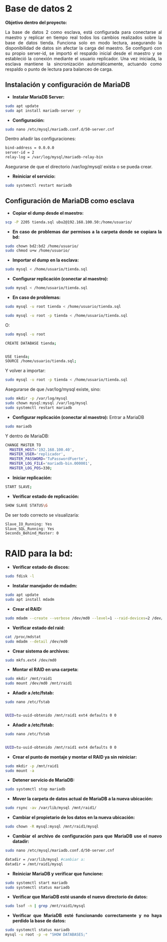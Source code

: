 # **Base de datos 2**
<div align="justify">

**Objetivo dentro del proyecto:** 

La base de datos 2 como esclava, está configurada para conectarse al maestro y replicar en tiempo real todos los cambios realizados sobre la base de datos tienda. Funciona solo en modo lectura, asegurando la disponibilidad de datos sin afectar la carga del maestro. Se configuró con su propio server-id, se importó el respaldo inicial desde el maestro y se estableció la conexión mediante el usuario replicador. Una vez iniciada, la esclava mantiene la sincronización automáticamente, actuando como respaldo o punto de lectura para balanceo de carga.

## **Instalación y configuración de MariaDB**
* **Instalar MariaDB Server:**
```bash
sudo apt update
sudo apt install mariadb-server -y
   ```

* **Configuración:**
```bash
sudo nano /etc/mysql/mariadb.conf.d/50-server.cnf
   ```
Dentro añadir las configuraciones:
```bash
bind-address = 0.0.0.0
server-id = 2
relay-log = /var/log/mysql/mariadb-relay-bin
   ```
Asegurarse de que el directorio /var/log/mysql/ exista o se pueda crear.

* **Reiniciar el servicio:**
```bash
sudo systemctl restart mariadb
   ```
## **Configuración de MariaDB como esclava**
* **Copiar el dump desde el maestro:**
```bash
scp -P 2205 tienda.sql ubu2@192.168.100.50:/home/usuario/
   ```
* **En caso de problemas dar permisos a la carpeta donde se copiara la bd:**
```bash
sudo chown bd2:bd2 /home/usuario/
sudo chmod u+w /home/usuario/
   ```


* **Importar el dump en la esclava:**
```bash
sudo mysql < /home/usuario/tienda.sql
   ```
* **Configurar replicación (conectar al maestro):**
```bash
sudo mysql < /home/usuario/tienda.sql
   ```
* **En caso de problemas:**
```bash
sudo mysql -u root tienda < /home/usuario/tienda.sql

sudo mysql -u root -p tienda < /home/usuario/tienda.sql
   ```
O:
```bash
sudo mysql -u root

CREATE DATABASE tienda;


USE tienda;
SOURCE /home/usuario/tienda.sql;
   ```

Y volver a importar: 
```bash
sudo mysql -u root -p tienda < /home/usuario/tienda.sql
   ```


Asegurarse de que /var/log/mysql existe, sino:
```bash
sudo mkdir -p /var/log/mysql
sudo chown mysql:mysql /var/log/mysql
sudo systemctl restart mariadb

   ```


* **Configurar replicación (conectar al maestro):**
Entrar a MariaDB
```bash
sudo mariadb
   ```

Y dentro de MariaDB:
```bash
CHANGE MASTER TO
  MASTER_HOST='192.168.100.40',
  MASTER_USER='replicador',
  MASTER_PASSWORD='TuPasswordFuerte',
  MASTER_LOG_FILE='mariadb-bin.000001',
  MASTER_LOG_POS=330;
   ```
* **Iniciar replicación:**
```bash
START SLAVE;
   ```

* **Verificar estado de replicación:**
```bash
SHOW SLAVE STATUS\G
   ```
De ser todo correcto se visualizaría:
```bash
Slave_IO_Running: Yes
Slave_SQL_Running: Yes
Seconds_Behind_Master: 0
   ```


# **RAID para la bd:**
* **Verificar estado de discos:**
```bash
sudo fdisk -l
   ```


* **Instalar manejador de mdadm:**
```bash
sudo apt update
sudo apt install mdadm
   ```

* **Crear el RAID:**
 ```bash
sudo mdadm --create --verbose /dev/md0 --level=1 --raid-devices=2 /dev/sdb /dev/sdc
   ```

* **Verificar estado del raid:**
 ```bash
cat /proc/mdstat
sudo mdadm --detail /dev/md0
   ```

* **Crear sistema de archivos:**
 ```bash
sudo mkfs.ext4 /dev/md0
   ```

* **Montar el RAID en una carpeta:**
 ```bash
sudo mkdir /mnt/raid1
sudo mount /dev/md0 /mnt/raid1
   ```

* **Añadir a /etc/fstab:**
 ```bash
sudo nano /etc/fstab


UUID=tu-uuid-obtenido /mnt/raid1 ext4 defaults 0 0
   ```


* **Añadir a /etc/fstab:**
 ```bash
sudo nano /etc/fstab


UUID=tu-uuid-obtenido /mnt/raid1 ext4 defaults 0 0
   ```


* **Crear el punto de montaje y montar el RAID ya sin reiniciar:**
 ```bash
sudo mkdir -p /mnt/raid1
sudo mount -a
   ```


* **Detener servicio de MariaDB:**
 ```bash
sudo systemctl stop mariadb
   ```

* **Mover la carpeta de datos actual de MariaDB a la nueva ubicación:**
 ```bash
sudo rsync -av /var/lib/mysql /mnt/raid1/
   ```

* **Cambiar el propietario de los datos en la nueva ubicación:**
 ```bash
sudo chown -R mysql:mysql /mnt/raid1/mysql
   ```

* **Cambiar el archivo de configuración para que MariaDB use el nuevo datadir:**
 ```bash
sudo nano /etc/mysql/mariadb.conf.d/50-server.cnf

datadir = /var/lib/mysql #cambiar a:
datadir = /mnt/raid1/mysql
   ```

* **Reiniciar MariaDB y verificar que funcione:**
 ```bash
sudo systemctl start mariadb
sudo systemctl status mariadb
   ```
* **Verificar que MariaDB esté usando el nuevo directorio de datos:**
 ```bash
sudo lsof -n | grep /mnt/raid1/mysql
   ```

* **Verificar que MariaDB esté funcionando correctamente y no haya perdido la base de datos:**
 ```bash
sudo systemctl status mariadb
mysql -u root -p -e "SHOW DATABASES;"
   ```
</div>
